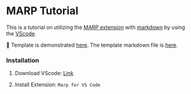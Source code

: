 # MARP Tutorial

This is a tutorial on utilizing the [MARP extension](https://github.com/marp-team/marp-vscode) with [markdown](https://www.markdownguide.org/) by using the [VScode](https://code.visualstudio.com/).

🚀 Template is demonstrated [here](https://www.haochehsu.com/slides/marp/template.html). The template markdown file is [here](https://github.com/howardhsumail/MARP-Tutorial/raw/main/template.md).

### Installation

1. Download VScode: [Link](https://code.visualstudio.com/)

2. Install Extension: `Marp for VS Code`
